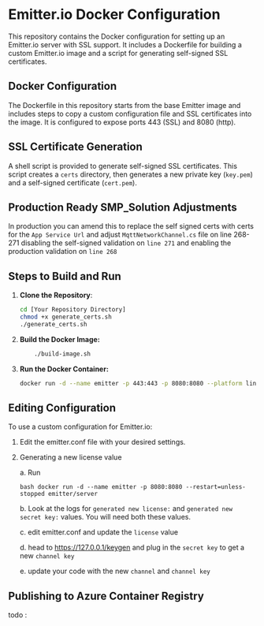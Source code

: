 # Emitter.io Docker Configuration

This repository contains the Docker configuration for setting up an Emitter.io server with SSL support. It includes a Dockerfile for building a custom Emitter.io image and a script for generating self-signed SSL certificates.

## Docker Configuration

The Dockerfile in this repository starts from the base Emitter image and includes steps to copy a custom configuration file and SSL certificates into the image. It is configured to expose ports 443 (SSL) and 8080 (http).

## SSL Certificate Generation

A shell script is provided to generate self-signed SSL certificates. This script creates a `certs` directory, then generates a new private key (`key.pem`) and a self-signed certificate (`cert.pem`).


## Production Ready SMP_Solution Adjustments 
In production you can amend this to replace the self signed certs with certs for the `App Service Url` and adjust `MqttNetworkChannel.cs` file on line 268-271 disabling the self-signed validation on `line 271` and enabling the production validation on `line 268`

## Steps to Build and Run

1. **Clone the Repository**:

   ```bash
   cd [Your Repository Directory]
   chmod +x generate_certs.sh
   ./generate_certs.sh
   ```
2. **Build the Docker Image:**

    ```bash
        ./build-image.sh
    ```

3. **Run the Docker Container:**

    ```bash
    docker run -d --name emitter -p 443:443 -p 8080:8080 --platform linux/amd64 -e --restart=unless-stopped my-custom-emitter
    ```
## Editing Configuration

To use a custom configuration for Emitter.io:

1. Edit the emitter.conf file with your desired settings.

2. Generating a new license value

    a. Run 
    
    ```bash docker run -d --name emitter -p 8080:8080 --restart=unless-stopped emitter/server ```

    b. Look at the logs for `generated new license:` and `generated new secret key:` values. You will need both these values.

    c. edit emitter.conf and update the `license` value

    d. head to https://127.0.0.1/keygen and plug in the `secret key` to get a new `channel key` 

    e. update your code with the new `channel` and `channel key`

## Publishing to Azure Container Registry 

todo : 